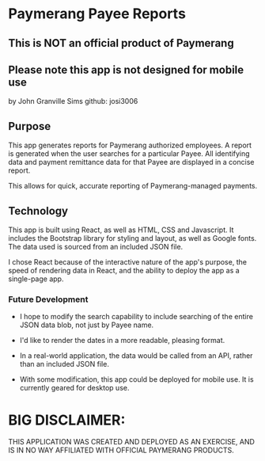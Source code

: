 # Paymerang Payee Reports

## This is NOT an official product of Paymerang

## Please note this app is not designed for mobile use

by John Granville Sims
github: josi3006

## Purpose

This app generates reports for Paymerang authorized employees. A report is generated when the user searches for a particular Payee.  All identifying data and payment remittance data for that Payee are displayed in a concise report.

This allows for quick, accurate reporting of Paymerang-managed payments.

## Technology

This app is built using React, as well as HTML, CSS and Javascript.  It includes the Bootstrap library for styling and layout, as well as Google fonts.  The data used is sourced from an included JSON file.

I chose React because of the interactive nature of the app's purpose, the speed of rendering data in React, and the ability to deploy the app as a single-page app.

### Future Development

- I hope to modify the search capability to include searching of the entire JSON data blob, not just by Payee name.

- I'd like to render the dates in a more readable, pleasing format.

- In a real-world application, the data would be called from an API, rather than an included JSON file.

- With some modification, this app could be deployed for mobile use.  It is currently geared for desktop use.


# BIG DISCLAIMER:

THIS APPLICATION WAS CREATED AND DEPLOYED AS AN EXERCISE, AND IS IN NO WAY AFFILIATED WITH OFFICIAL PAYMERANG PRODUCTS.
